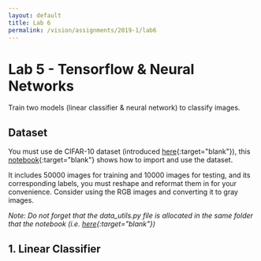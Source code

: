 ```yaml
---
layout: default
title: Lab 6
permalink: /vision/assignments/2019-1/lab6
---
```


# Lab 5 - Tensorflow & Neural Networks

Train two models (linear classifier & neural network) to classify images.

## Dataset

You must use de CIFAR-10 dataset (introduced [here](http://127.0.0.1:4000/cstopics/vision/10_imageclass){:target="blank"}), this [notebook](https://github.com/cstopics/cstopics/blob/gh-pages/assets/notebooks/vision_notebooks/CNNs/10_NearestNeighbor.ipynb){:target="blank"} shows how to import and use the dataset.

It includes 50000 images for training and 10000 images for testing, and its corresponding labels, you must reshape and reformat them in for your convenience. Consider using the RGB images and converting it to gray images.

*Note: Do not forget that the data_utils.py file is allocated in the same folder that the notebook (i.e. [here](https://github.com/cstopics/cstopics/tree/gh-pages/assets/notebooks/vision_notebooks/CNNs){:target="blank"})*

## 1. Linear Classifier
